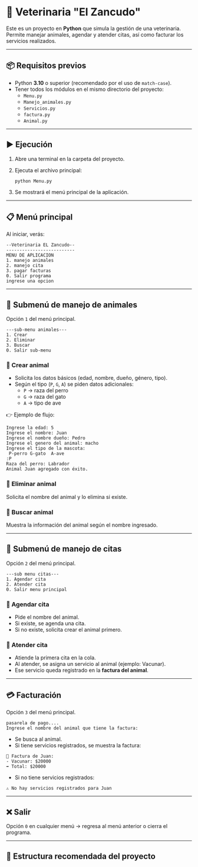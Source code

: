 # 🐾 Veterinaria "El Zancudo"  

Este es un proyecto en **Python** que simula la gestión de una veterinaria.  
Permite manejar animales, agendar y atender citas, así como facturar los servicios realizados.  

---

## 📦 Requisitos previos  

- Python **3.10** o superior (recomendado por el uso de `match-case`).  
- Tener todos los módulos en el mismo directorio del proyecto:  
  - `Menu.py`  
  - `Manejo_animales.py`  
  - `Servicios.py`  
  - `factura.py`  
  - `Animal.py`  

---

## ▶️ Ejecución  

1. Abre una terminal en la carpeta del proyecto.  
2. Ejecuta el archivo principal:  

   ```bash
   python Menu.py
   ```

3. Se mostrará el menú principal de la aplicación.  

---

## 📋 Menú principal  

Al iniciar, verás:  

```
--Veterinaria EL Zancudo--
--------------------------
MENU DE APLICACION
1. manejo animales
2. manejo cita
3. pagar facturas
0. Salir programa
ingrese una opcion
```

---

## 🐶 Submenú de manejo de animales  

Opción `1` del menú principal.  

```
---sub-menu animales---
1. Crear
2. Eliminar
3. Buscar
0. Salir sub-menu
```

### 🔹 Crear animal  
- Solicita los datos básicos (edad, nombre, dueño, género, tipo).  
- Según el tipo (`P`, `G`, `A`) se piden datos adicionales:  
  - `P` → raza del perro  
  - `G` → raza del gato  
  - `A` → tipo de ave  

👉 Ejemplo de flujo:  
```
Ingrese la edad: 5
Ingrese el nombre: Juan
Ingrese el nombre dueño: Pedro
Ingrese el genero del animal: macho
Ingrese el tipo de la mascota:
 P-perro G-gato  A-ave
:P
Raza del perro: Labrador
Animal Juan agregado con éxito.
```

### 🔹 Eliminar animal  
Solicita el nombre del animal y lo elimina si existe.  

### 🔹 Buscar animal  
Muestra la información del animal según el nombre ingresado.  

---

## 📅 Submenú de manejo de citas  

Opción `2` del menú principal.  

```
---sub menu citas---
1. Agendar cita
2. Atender cita
0. Salir menu principal
```

### 🔹 Agendar cita  
- Pide el nombre del animal.  
- Si existe, se agenda una cita.  
- Si no existe, solicita crear el animal primero.  

### 🔹 Atender cita  
- Atiende la primera cita en la cola.  
- Al atender, se asigna un servicio al animal (ejemplo: Vacunar).  
- Ese servicio queda registrado en la **factura del animal**.  

---

## 💳 Facturación  

Opción `3` del menú principal.  

```
pasarela de pago....
Ingrese el nombre del animal que tiene la factura:
```

- Se busca al animal.  
- Si tiene servicios registrados, se muestra la factura:  

```
📄 Factura de Juan:
- Vacunar: $20000
➡ Total: $20000
```

- Si no tiene servicios registrados:  

```
⚠ No hay servicios registrados para Juan
```

---

## ❌ Salir  

Opción `0` en cualquier menú → regresa al menú anterior o cierra el programa.  

---

## 📂 Estructura recomendada del proyecto  
